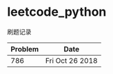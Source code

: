 # leetcode_python
刷题记录


| Problem  |      Date     |
|----------|:-------------:|
|786|Fri Oct 26 2018|
